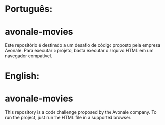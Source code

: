 <h1>Português:</h1>

<h1>avonale-movies</h1>

Este repositório é destinado a um desafio de código proposto pela empresa Avonale.
Para executar o projeto, basta executar o arquivo HTML em um navegador compatível.

<h1>English:</h1>

<h1>avonale-movies</h1>

This repository is a code challenge proposed by the Avonale company.
To run the project, just run the HTML file in a supported browser. 
